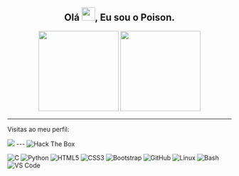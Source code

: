 ### <h2 align="center">Olá <img src="https://raw.githubusercontent.com/kaueMarques/kaueMarques/master/hi.gif" width="30px">, Eu sou o Poison.</h2>
<p align="center">
  <img height="180em" src="https://github-readme-stats.vercel.app/api?username=poisonbatata&show_icons=true&theme=github_dark&include_all_commits=true&count_private=true"/>
  <img height="180em" src="https://github-readme-stats.vercel.app/api/top-langs/?username=poisonbatata&layout=compact&langs_count=8&theme=github_dark"/>
</p>

---
<p>Visitas ao meu perfil:</p>
<img src="https://profile-counter.glitch.me/poisonbatata/count.svg">
---

<img src="http://www.hackthebox.eu/badge/image/437365" alt="Hack The Box">

![C](http://img.shields.io/badge/-C-A8B9CC?style=flat-square&logo=c)
![Python](http://img.shields.io/badge/-Python-3776AB?style=flat-square&logo=python)
![HTML5](https://img.shields.io/badge/-HTML5-%23E44D27?style=flat-square&logo=html5)
![CSS3](https://img.shields.io/badge/-CSS3-%231572B6?style=flat-square&logo=css3)
![Bootstrap](https://img.shields.io/badge/-Bootstrap-563D7C?style=flat-square&logo=Bootstrap)
![GitHub](https://img.shields.io/badge/-GitHub-181717?style=flat-square&logo=github)
![Linux](https://img.shields.io/badge/-Linux-05122A?style=flat-square&logo=linux)
![Bash](https://img.shields.io/badge/-Bash-05122A?style=flat&logo=gnu-bash)
![VS Code](http://img.shields.io/badge/-VS%20Code-007ACC?style=flat-square&logo=visual-studio-code)

<!--
**poisonbatata/poisonbatata** is a ✨ _special_ ✨ repository because its `README.md` (this file) appears on your GitHub profile.

Here are some ideas to get you started:

- 🔭 I’m currently working on ...
- 🌱 I’m currently learning ...
- 👯 I’m looking to collaborate on ...
- 🤔 I’m looking for help with ...
- 💬 Ask me about ...
- 📫 How to reach me: ...
- 😄 Pronouns: ...
- ⚡ Fun fact: ...
-->
